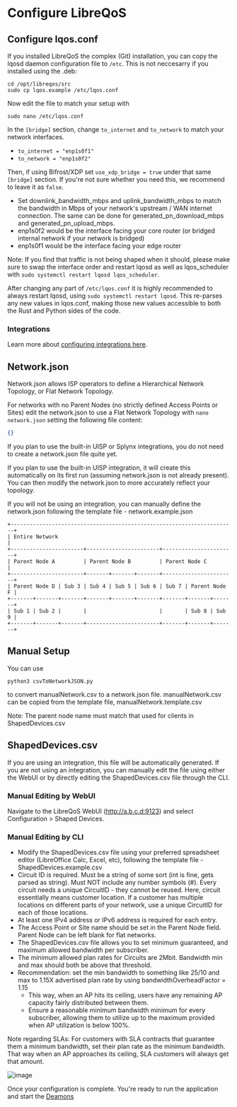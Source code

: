 # Configure LibreQoS

## Configure lqos.conf

If you installed LibreQoS the complex (Git) installation, you can copy the lqosd daemon configuration file to `/etc`. This is not neccesarry if you installed using the .deb:

```shell
cd /opt/libreqos/src
sudo cp lqos.example /etc/lqos.conf
```

Now edit the file to match your setup with

```shell
sudo nano /etc/lqos.conf
```

In the ```[bridge]``` section, change `to_internet` and `to_network` to match your network interfaces.
- `to_internet = "enp1s0f1"`
- `to_network = "enp1s0f2"`

Then, if using Bifrost/XDP set `use_xdp_bridge = true` under that same `[bridge]` section. If you're not sure whether you need this, we recommend to leave it as `false`.

- Set downlink_bandwidth_mbps and uplink_bandwidth_mbps to match the bandwidth in Mbps of your network's upstream / WAN internet connection. The same can be done for generated_pn_download_mbps and generated_pn_upload_mbps.
- enp1s0f2 would be the interface facing your core router (or bridged internal network if your network is bridged)
- enp1s0f1 would be the interface facing your edge router

Note: If you find that traffic is not being shaped when it should, please make sure to swap the interface order and restart lqosd as well as lqos_scheduler with ```sudo systemctl restart lqosd lqos_scheduler```.

After changing any part of `/etc/lqos.conf` it is highly recommended to always restart lqosd, using `sudo systemctl restart lqosd`. This re-parses any new values in lqos.conf, making those new values accessible to both the Rust and Python sides of the code.

### Integrations

Learn more about [configuring integrations here](../TechnicalDocs/integrations.md).

## Network.json

Network.json allows ISP operators to define a Hierarchical Network Topology, or Flat Network Topology.

For networks with no Parent Nodes (no strictly defined Access Points or Sites) edit the network.json to use a Flat Network Topology with
```nano network.json```
setting the following file content:

```json
{}
```

If you plan to use the built-in UISP or Splynx integrations, you do not need to create a network.json file quite yet.

If you plan to use the built-in UISP integration, it will create this automatically on its first run (assuming network.json is not already present). You can then modify the network.json to more accurately reflect your topology.

If you will not be using an integration, you can manually define the network.json following the template file - network.example.json

```text
+-----------------------------------------------------------------------+
| Entire Network                                                        |
+-----------------------+-----------------------+-----------------------+
| Parent Node A         | Parent Node B         | Parent Node C         |
+-----------------------+-------+-------+-------+-----------------------+
| Parent Node D | Sub 3 | Sub 4 | Sub 5 | Sub 6 | Sub 7 | Parent Node F |
+-------+-------+-------+-------+-------+-------+-------+-------+-------+
| Sub 1 | Sub 2 |       |                       |       | Sub 8 | Sub 9 |
+-------+-------+-------+-----------------------+-------+-------+-------+
```

## Manual Setup

You can use

```shell
python3 csvToNetworkJSON.py
```

to convert manualNetwork.csv to a network.json file.
manualNetwork.csv can be copied from the template file, manualNetwork.template.csv

Note: The parent node name must match that used for clients in ShapedDevices.csv

## ShapedDevices.csv

If you are using an integration, this file will be automatically generated. If you are not using an integration, you can manually edit the file using either the WebUI or by directly editing the ShapedDevices.csv file through the CLI.

### Manual Editing by WebUI
Navigate to the LibreQoS WebUI (http://a.b.c.d:9123) and select Configuration > Shaped Devices.

### Manual Editing by CLI

- Modify the ShapedDevices.csv file using your preferred spreadsheet editor (LibreOffice Calc, Excel, etc), following the template file - ShapedDevices.example.csv
- Circuit ID is required. Must be a string of some sort (int is fine, gets parsed as string). Must NOT include any number symbols (#). Every circuit needs a unique CircuitID - they cannot be reused. Here, circuit essentially means customer location. If a customer has multiple locations on different parts of your network, use a unique CircuitID for each of those locations.
- At least one IPv4 address or IPv6 address is required for each entry.
- The Access Point or Site name should be set in the Parent Node field. Parent Node can be left blank for flat networks.
- The ShapedDevices.csv file allows you to set minimum guaranteed, and maximum allowed bandwidth per subscriber.
- The minimum allowed plan rates for Circuits are 2Mbit. Bandwidth min and max should both be above that threshold.
- Recommendation: set the min bandwidth to something like 25/10 and max to 1.15X advertised plan rate by using bandwidthOverheadFactor = 1.15
  - This way, when an AP hits its ceiling, users have any remaining AP capacity fairly distributed between them.
  - Ensure a reasonable minimum bandwidth minimum for every subscriber, allowing them to utilize up to the maximum provided when AP utilization is below 100%.

Note regarding SLAs: For customers with SLA contracts that guarantee them a minimum bandwidth, set their plan rate as the minimum bandwidth. That way when an AP approaches its ceiling, SLA customers will always get that amount.

![image](https://user-images.githubusercontent.com/22501920/200134960-28709d0f-48fe-4129-b4fd-70b204cade2c.png)

Once your configuration is complete. You're ready to run the application and start the [Deamons](./services-and-run.md)
